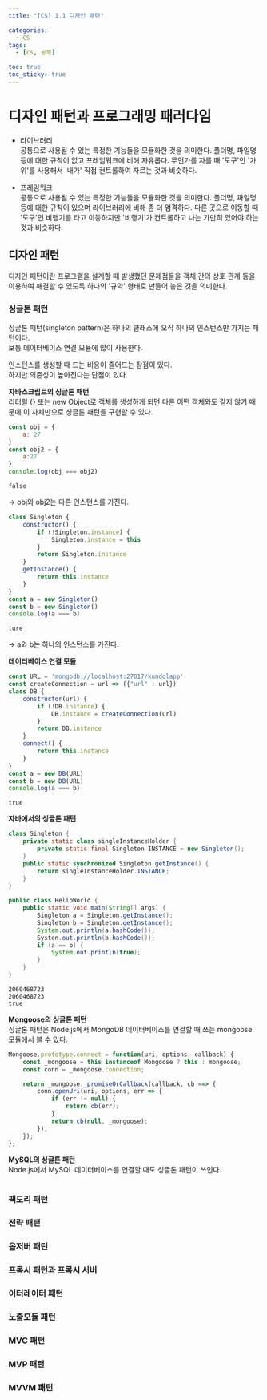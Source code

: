 ```yaml
---
title: "[CS] 1.1 디자인 패턴"

categories: 
  - CS
tags:
  - [cs, 공부]

toc: true
toc_sticky: true
---
```



# 디자인 패턴과 프로그래밍 패러다임

- 라이브러리  
    공통으로 사용될 수 있는 특정한 기능들을 모듈화한 것을 의미한다.
    폴더명, 파일명 등에 대한 규칙이 없고 프레임워크에 비해 자유롭다.
    무언가를 자를 때 '도구'인 '가위'를 사용해서 '내가' 직접 컨트롤하여 자르는 것과 비슷하다.

- 프레임워크  
    공통으로 사용될 수 있는 특정한 기능들을 모듈화한 것을 의미한다.
    폴더명, 파일명 등에 대한 규칙이 있으며 라이브러리에 비해 좀 더 엄격하다.
    다른 곳으로 이동할 때 '도구'인 비행기를 타고 이동하지만 '비행기'가 컨트롤하고 나는 가만히 있어야 하는 것과 비슷하다.


## 디자인 패턴

디자인 패턴이란 프로그램을 설계할 때 발생했던 문제점들을 객체 간의 상호 관계 등을 이용하여 해결할 수 있도록 하나의 '규약' 형태로 만들어 놓은 것을 의미한다.

### 싱글톤 패턴

싱글톤 패턴(singleton pattern)은 하나의 클래스에 오직 하나의 인스턴스만 가지는 패턴이다. <br> 보통 데이터베이스 연결 모듈에 많이 사용한다.

인스턴스를 생성할 때 드는 비용이 줄어드는 장점이 있다. <br> 하지만 의존성이 높아진다는 단점이 있다.

**자바스크립트의 싱글톤 패턴**  
리터럴 {} 또는 new Object로 객체를 생성하게 되면 다른 어떤 객체와도 같지 않기 때문에 이 자체만으로 싱글톤 패턴을 구현할 수 있다.

```js
const obj = {
    a: 27
}
const obj2 = {
    a:27
}
console.log(obj === obj2)
```
```
false
```
-> obj와 obj2는 다른 인스턴스를 가진다.

```js
class Singleton {
    constructor() {
        if (!Singleton.instance) {
            Singleton.instance = this
        }
        return Singleton.instance
    }
    getInstance() {
        return this.instance
    }
}
const a = new Singleton()
const b = new Singleton()
console.log(a === b)
```

```
ture
```
-> a와 b는 하나의 인스턴스를 가진다.


**데이터베이스 연결 모듈**  
```js
const URL = 'mongodb://localhost:27017/kundolapp'
const createConnection = url => ({"url" : url})
class DB {
    constructor(url) {
        if (!DB.instance) {
            DB.instance = createConnection(url)
        }
        return DB.instance
    }
    connect() {
        return this.instance
    }
}
const a = new DB(URL)
const b = new DB(URL)
console.log(a === b)
```

```
true
```

**자바에서의 싱글톤 패턴**  
```java
class Singleton {
    private static class singleInstanceHolder {
        private static final Singleton INSTANCE = new Singleton();
    }
    public static synchronized Singleton getInstance() {
        return singleInstanceHolder.INSTANCE;
    }
}

public class HelloWorld {
    public static void main(String[] args) {
        Singleton a = Singleton.getInstance();
        Singleton b = Singleton.getInstance();
        System.out.println(a.hashCode());
        Systen.out.println(b.hashCode());
        if (a == b) {
            System.out.println(true);
        }
    }
}
```
```
2060468723
2060468723
true
```

**Mongoose의 싱글톤 패턴**  
싱글톤 패턴은 Node.js에서 MongoDB 데이터베이스를 연결할 때 쓰는 mongoose 모듈에서 볼 수 있다.

```js
Mongoose.prototype.connect = function(uri, options, callback) {
    const _mongoose = this instanceof Mongoose ? this : mongoose;
    const conn = _mongoose.connection;

    return _mongoose._promiseOrCallback(callback, cb ==> {
        conn.openUri(uri, options, err => {
            if (err != null) {
                return cb(err);
            }
            return cb(null, _mongoose);
        });
    });
};
```

**MySQL의 싱글톤 패턴**  
Node.js에서 MySQL 데이터베이스를 연결할 때도 싱글톤 패턴이 쓰인다.

```js

```

### 팩도리 패턴


### 전략 패턴


### 옵저버 패턴


### 프록시 패턴과 프록시 서버


### 이터레이터 패턴


### 노출모듈 패턴


### MVC 패턴


### MVP 패턴


### MVVM 패턴